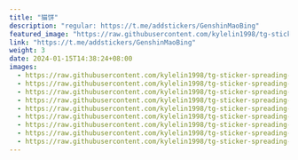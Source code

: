 ```yaml
---
title: "猫饼"
description: "regular: https://t.me/addstickers/GenshinMaoBing"
featured_image: "https://raw.githubusercontent.com/kylelin1998/tg-sticker-spreading-worldwide-images/main/img/6794fff9-6e00-4fab-8044-513e8bd69f42.jpg"
link: "https://t.me/addstickers/GenshinMaoBing"
weight: 3
date: 2024-01-15T14:38:24+08:00
images:
  - https://raw.githubusercontent.com/kylelin1998/tg-sticker-spreading-worldwide-images/main/img/6794fff9-6e00-4fab-8044-513e8bd69f42.jpg
  - https://raw.githubusercontent.com/kylelin1998/tg-sticker-spreading-worldwide-images/main/img/f71b1304-c74a-44e4-9a81-ad79662e36bd.jpg
  - https://raw.githubusercontent.com/kylelin1998/tg-sticker-spreading-worldwide-images/main/img/e1eee6be-219d-40ed-bf6a-7b1c6a4ef3f3.jpg
  - https://raw.githubusercontent.com/kylelin1998/tg-sticker-spreading-worldwide-images/main/img/5bca58b9-a69d-4a79-95ca-90e1e1c300e9.jpg
  - https://raw.githubusercontent.com/kylelin1998/tg-sticker-spreading-worldwide-images/main/img/66c2a0d0-2456-4ee6-bb3f-5b6f46d4724d.jpg
  - https://raw.githubusercontent.com/kylelin1998/tg-sticker-spreading-worldwide-images/main/img/54ea3cd4-c83f-4da2-b028-107786855bfd.jpg
  - https://raw.githubusercontent.com/kylelin1998/tg-sticker-spreading-worldwide-images/main/img/3f51967d-846b-4bd1-b252-1bb42de3ec1d.jpg
  - https://raw.githubusercontent.com/kylelin1998/tg-sticker-spreading-worldwide-images/main/img/64923108-12a1-4b3f-b83c-ef4220b4cf80.jpg
  - https://raw.githubusercontent.com/kylelin1998/tg-sticker-spreading-worldwide-images/main/img/3a7740c6-4ffd-43fc-9126-af0bf8d687a1.jpg
---
```

